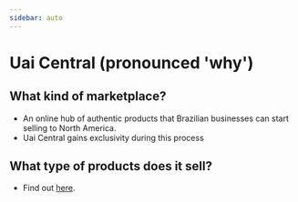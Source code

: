 ```yaml
---
sidebar: auto
---
```


# Uai Central (pronounced 'why')

## What kind of marketplace?

- An online hub of authentic products that Brazilian businesses can start selling to North America.
- Uai Central gains exclusivity during this process

## What type of products does it sell?

- Find out <a href="https://uaicentral.com/products">here</a>.
